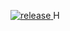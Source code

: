 <p align="bottom">
<a href="https://discord.gg/rUjQ9NKZ3b" target="_blank">
<img alt="release" src="https://cdn.discordapp.com/attachments/1075205747400507422/1085382521547653140/images_2.png" />
</a>
H
